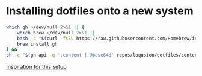 # Installing dotfiles onto a new system

```sh
which gh >/dev/null 2>&1 || {
    which brew >/dev/null 2>&1 ||
    bash -c "$(curl -fsSL https://raw.githubusercontent.com/Homebrew/install/HEAD/install.sh)" &&
    brew install gh
} &&
sh -c "$(gh api -q '.content | @base64d' repos/loqusion/dotfiles/contents/install.sh)"
```

[Inspiration for this setup](https://www.atlassian.com/git/tutorials/dotfiles)
